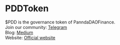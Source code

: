 # PDDToken  
$PDD is the governance token of PanndaDAOFinance.   
Join our community: [Telegram](https://t.me/PandaDaoToken)  
Blog: [Medium](https://pandadao-finance.medium.com/)  
Website: [Official website](https://pandadao.finance)
